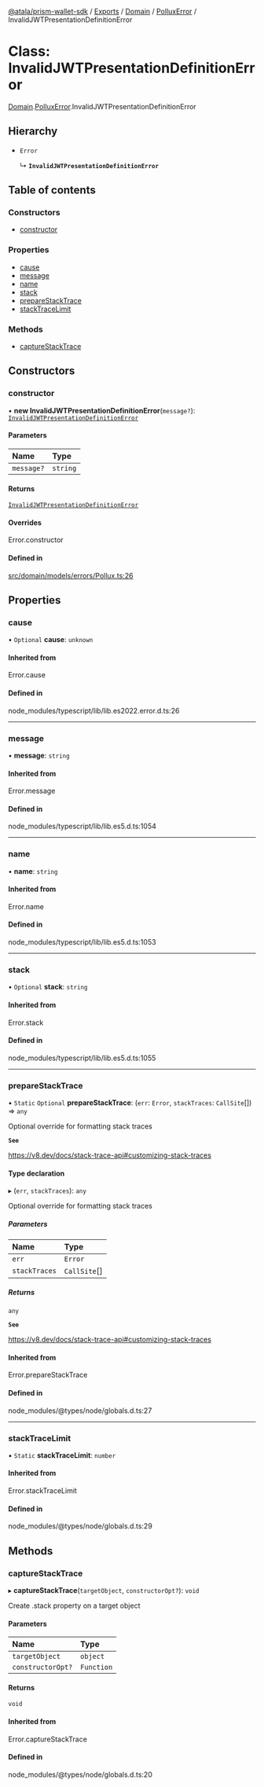 [@atala/prism-wallet-sdk](../README.md) / [Exports](../modules.md) / [Domain](../modules/Domain.md) / [PolluxError](../modules/Domain.PolluxError.md) / InvalidJWTPresentationDefinitionError

# Class: InvalidJWTPresentationDefinitionError

[Domain](../modules/Domain.md).[PolluxError](../modules/Domain.PolluxError.md).InvalidJWTPresentationDefinitionError

## Hierarchy

- `Error`

  ↳ **`InvalidJWTPresentationDefinitionError`**

## Table of contents

### Constructors

- [constructor](Domain.PolluxError.InvalidJWTPresentationDefinitionError.md#constructor)

### Properties

- [cause](Domain.PolluxError.InvalidJWTPresentationDefinitionError.md#cause)
- [message](Domain.PolluxError.InvalidJWTPresentationDefinitionError.md#message)
- [name](Domain.PolluxError.InvalidJWTPresentationDefinitionError.md#name)
- [stack](Domain.PolluxError.InvalidJWTPresentationDefinitionError.md#stack)
- [prepareStackTrace](Domain.PolluxError.InvalidJWTPresentationDefinitionError.md#preparestacktrace)
- [stackTraceLimit](Domain.PolluxError.InvalidJWTPresentationDefinitionError.md#stacktracelimit)

### Methods

- [captureStackTrace](Domain.PolluxError.InvalidJWTPresentationDefinitionError.md#capturestacktrace)

## Constructors

### constructor

• **new InvalidJWTPresentationDefinitionError**(`message?`): [`InvalidJWTPresentationDefinitionError`](Domain.PolluxError.InvalidJWTPresentationDefinitionError.md)

#### Parameters

| Name | Type |
| :------ | :------ |
| `message?` | `string` |

#### Returns

[`InvalidJWTPresentationDefinitionError`](Domain.PolluxError.InvalidJWTPresentationDefinitionError.md)

#### Overrides

Error.constructor

#### Defined in

[src/domain/models/errors/Pollux.ts:26](https://github.com/input-output-hk/atala-prism-wallet-sdk-ts/blob/a3fc2aa/src/domain/models/errors/Pollux.ts#L26)

## Properties

### cause

• `Optional` **cause**: `unknown`

#### Inherited from

Error.cause

#### Defined in

node_modules/typescript/lib/lib.es2022.error.d.ts:26

___

### message

• **message**: `string`

#### Inherited from

Error.message

#### Defined in

node_modules/typescript/lib/lib.es5.d.ts:1054

___

### name

• **name**: `string`

#### Inherited from

Error.name

#### Defined in

node_modules/typescript/lib/lib.es5.d.ts:1053

___

### stack

• `Optional` **stack**: `string`

#### Inherited from

Error.stack

#### Defined in

node_modules/typescript/lib/lib.es5.d.ts:1055

___

### prepareStackTrace

▪ `Static` `Optional` **prepareStackTrace**: (`err`: `Error`, `stackTraces`: `CallSite`[]) => `any`

Optional override for formatting stack traces

**`See`**

https://v8.dev/docs/stack-trace-api#customizing-stack-traces

#### Type declaration

▸ (`err`, `stackTraces`): `any`

Optional override for formatting stack traces

##### Parameters

| Name | Type |
| :------ | :------ |
| `err` | `Error` |
| `stackTraces` | `CallSite`[] |

##### Returns

`any`

**`See`**

https://v8.dev/docs/stack-trace-api#customizing-stack-traces

#### Inherited from

Error.prepareStackTrace

#### Defined in

node_modules/@types/node/globals.d.ts:27

___

### stackTraceLimit

▪ `Static` **stackTraceLimit**: `number`

#### Inherited from

Error.stackTraceLimit

#### Defined in

node_modules/@types/node/globals.d.ts:29

## Methods

### captureStackTrace

▸ **captureStackTrace**(`targetObject`, `constructorOpt?`): `void`

Create .stack property on a target object

#### Parameters

| Name | Type |
| :------ | :------ |
| `targetObject` | `object` |
| `constructorOpt?` | `Function` |

#### Returns

`void`

#### Inherited from

Error.captureStackTrace

#### Defined in

node_modules/@types/node/globals.d.ts:20
